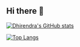 ## Hi there 👋
[![Dhirendra's GitHub stats](https://github-readme-stats.vercel.app/api?username=dhirendraj-cmd&hide=contribs&theme=transparent&show_icons=true)](https://github.com/dhirendraj-cmd/github-readme-stats)

[![Top Langs](https://github-readme-stats.vercel.app/api/top-langs/?username=dhirendraj-cmd&layout=donut)](https://github.com/dhirendraj-cmd/github-readme-stats)
<!--
**dhirendraj-cmd/dhirendraj-cmd** is a ✨ _special_ ✨ repository because its `README.md` (this file) appears on your GitHub profile.
[![Dhirendra's WakaTime stats](https://github-readme-stats.vercel.app/api/wakatime?username=dhirendraj-cmd)](https://github.com/dhirendraj-cmd/github-readme-stats)
Here are some ideas to get you started:

- 🔭 I’m currently working on ...
- 🌱 I’m currently learning ...
- 👯 I’m looking to collaborate on ...
- 🤔 I’m looking for help with ...
- 💬 Ask me about ...
- 📫 How to reach me: ...
- 😄 Pronouns: ...
- ⚡ Fun fact: ...
-->
